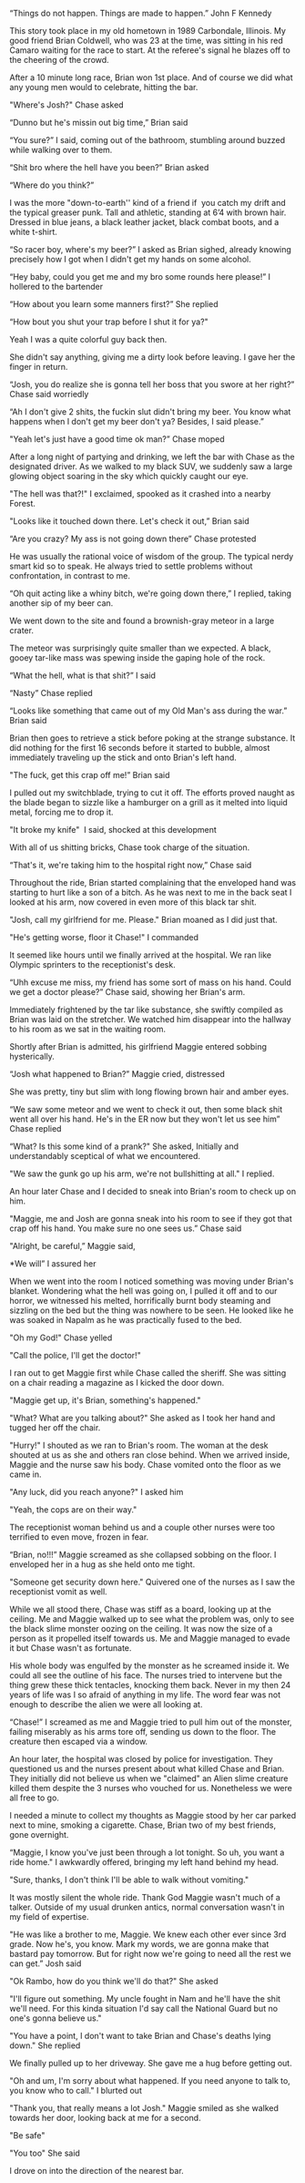 “Things do not happen. Things are made to happen.” John F Kennedy 



This story took place in my old hometown in 1989 Carbondale, Illinois. My good friend Brian Coldwell, who was 23 at the time, was sitting in his red Camaro waiting for the race to start. At the referee's signal he blazes off to the cheering of the crowd.



After a 10 minute long race, Brian won 1st place. And of course we did what any young men would to celebrate, hitting the bar. 


"Where's Josh?" Chase asked 


“Dunno but he's missin out big time,” Brian said 


“You sure?” I said, coming out of the bathroom, stumbling around buzzed while walking over to them.


“Shit bro where the hell have you been?” Brian asked


“Where do you think?” 


I was the more "down-to-earth'' kind of a friend if  you catch my drift and the typical greaser punk. Tall and athletic, standing at 6’4 with brown hair. Dressed in blue jeans, a black leather jacket, black combat boots, and a white t-shirt. 


“So racer boy, where's my beer?” I asked as Brian sighed, already knowing precisely how I got when I didn't get my hands on some alcohol.


“Hey baby, could you get me and my bro some rounds here please!” I hollered to the bartender


“How about you learn some manners first?” She replied


“How bout you shut your trap before I shut it for ya?" 


Yeah I was a quite colorful guy back then.


She didn't say anything, giving me a dirty look before leaving. I gave her the finger in return. 



“Josh, you do realize she is gonna tell her boss that you swore at her right?” Chase said worriedly 


“Ah I don't give 2 shits, the fuckin slut didn't bring my beer. You know what happens when I don't get my beer don't ya? Besides, I said please.”


"Yeah let's just have a good time ok man?” Chase moped 


After a long night of partying and drinking, we left the bar with Chase as the designated driver. As we walked to my black SUV, we suddenly saw a large glowing object soaring in the sky which quickly caught our eye.


"The hell was that?!" I exclaimed, spooked as it crashed into a nearby Forest. 


"Looks like it touched down there. Let's check it out,” Brian said 


“Are you crazy? My ass is not going down there” Chase protested


He was usually the rational voice of wisdom of the group. The typical nerdy smart kid so to speak. He always tried to settle problems without confrontation, in contrast to me.


“Oh quit acting like a whiny bitch, we're going down there,” I replied, taking another sip of my beer can. 


We went down to the site and found a brownish-gray meteor in a large crater.

The meteor was surprisingly quite smaller than we expected. A black, gooey tar-like mass was spewing inside the gaping hole of the rock.


“What the hell, what is that shit?” I said 


“Nasty” Chase replied


“Looks like something that came out of my Old Man's ass during the war.” Brian said 


Brian then goes to retrieve a stick before poking at the strange substance. It did nothing for the first 16 seconds before it started to bubble, almost immediately traveling up the stick and onto Brian's left hand.


"The fuck, get this crap off me!” Brian said


I pulled out my switchblade, trying to cut it off. The efforts proved naught as the blade began to sizzle like a hamburger on a grill as it melted into liquid metal, forcing me to drop it. 



"It broke my knife"  I said, shocked at this development


With all of us shitting bricks, Chase took charge of the situation. 


“That's it, we're taking him to the hospital right now,” Chase said  



Throughout the ride, Brian started complaining that the enveloped hand was starting to hurt like a son of a bitch. As he was next to me in the back seat I looked at his arm, now covered in even more of this black tar shit. 


"Josh, call my girlfriend for me. Please." Brian moaned as I did just that. 


"He's getting worse, floor it Chase!" I commanded 


It seemed like hours until we finally arrived at the hospital. We ran like Olympic sprinters to the receptionist's desk. 


“Uhh excuse me miss, my friend has some sort of mass on his hand. Could we get a doctor please?” Chase said, showing her Brian's arm. 


Immediately frightened by the tar like substance, she swiftly compiled as Brian was laid on the stretcher. We watched him disappear into the hallway to his room as we sat in the waiting room. 



Shortly after Brian is admitted, his girlfriend Maggie entered sobbing hysterically.


“Josh what happened to Brian?” Maggie cried, distressed


She was pretty, tiny but slim with long flowing brown hair and amber eyes.


“We saw some meteor and we went to check it out, then some black shit went all over his hand. He's in the ER now but they won't let us see him” Chase replied


“What? Is this some kind of a prank?" She asked, Initially and understandably sceptical of what we encountered. 


"We saw the gunk go up his arm, we're not bullshitting at all." I replied. 


An hour later Chase and I decided to sneak into Brian's room to check up on him. 


"Maggie, me and Josh are gonna sneak into his room to see if they got that crap off his hand. You make sure no one sees us.” Chase said


"Alright, be careful,” Maggie said, 


*We will” I assured her


When we went into the room I noticed something was moving under Brian's blanket. Wondering what the hell was going on, I pulled it off and to our horror, we witnessed his melted, horrifically burnt body steaming and sizzling on the bed but the thing was nowhere to be seen. He looked like he was soaked in Napalm as he was practically fused to the bed. 


"Oh my God!" Chase yelled


"Call the police, I'll get the doctor!"


I ran out to get Maggie first while Chase called the sheriff. She was sitting on a chair reading a magazine as I kicked the door down. 


"Maggie get up, it's Brian, something's happened." 


"What? What are you talking about?" She asked as I took her hand and tugged her off the chair.


"Hurry!" I shouted as we ran to Brian's room. The woman at the desk shouted at us as she and others ran close behind. When we arrived inside, Maggie and the nurse saw his body. Chase vomited onto the floor as we came in. 


"Any luck, did you reach anyone?" I asked him


"Yeah, the cops are on their way." 


The receptionist woman behind us and a couple other nurses were too terrified to even move, frozen in fear. 



“Brian, no!!!” Maggie screamed as she collapsed sobbing on the floor. I enveloped her in a hug as she held onto me tight. 


"Someone get security down here." Quivered one of the nurses as I saw the receptionist vomit as well. 


While we all stood there, Chase was stiff as a board, looking up at the ceiling. Me and Maggie walked up to see what the problem was, only to see the black slime monster oozing on the ceiling. It was now the size of a person as it propelled itself towards us. Me and Maggie managed to evade it but Chase wasn't as fortunate. 


His whole body was engulfed by the monster as he screamed inside it. We could all see the outline of his face. The nurses tried to intervene but the thing grew these thick tentacles, knocking them back. Never in my then 24 years of life was I so afraid of anything in my life. The word fear was not enough to describe the alien we were all looking at. 


“Chase!” I screamed as me and Maggie tried to pull him out of the monster, failing miserably as his arms tore off, sending us down to the floor. The creature then escaped via a window. 


An hour later, the hospital was closed by police for investigation. They questioned us and the nurses present about what killed Chase and Brian. They initially did not believe us when we "claimed" an Alien slime creature killed them despite the 3 nurses who vouched for us. Nonetheless we were all free to go. 


I needed a minute to collect my thoughts as Maggie stood by her car parked next to mine, smoking a cigarette. Chase, Brian two of my best friends, gone overnight. 


“Maggie, I know you've just been through a lot tonight. So uh, you want a ride home." I awkwardly offered, bringing my left hand behind my head. 


"Sure, thanks, I don't think I'll be able to walk without vomiting."


It was mostly silent the whole ride. Thank God Maggie wasn't much of a talker. Outside of my usual drunken antics, normal conversation wasn't in my field of expertise. 


"He was like a brother to me, Maggie. We knew each other ever since 3rd grade. Now he's, you know. Mark my words, we are gonna make that bastard pay tomorrow. But for right now we're going to need all the rest we can get.” Josh said


"Ok Rambo, how do you think we'll do that?" She asked 


"I'll figure out something. My uncle fought in Nam and he'll have the shit we'll need. For this kinda situation I'd say call the National Guard but no one's gonna believe us."


"You have a point, I don't want to take Brian and Chase's deaths lying down." She replied


We finally pulled up to her driveway. She gave me a hug before getting out.


"Oh and um, I'm sorry about what happened. If you need anyone to talk to, you know who to call." I blurted out


"Thank you, that really means a lot Josh." Maggie smiled as she walked towards her door, looking back at me for a second. 


"Be safe" 


"You too" She said 


I drove on into the direction of the nearest bar. 